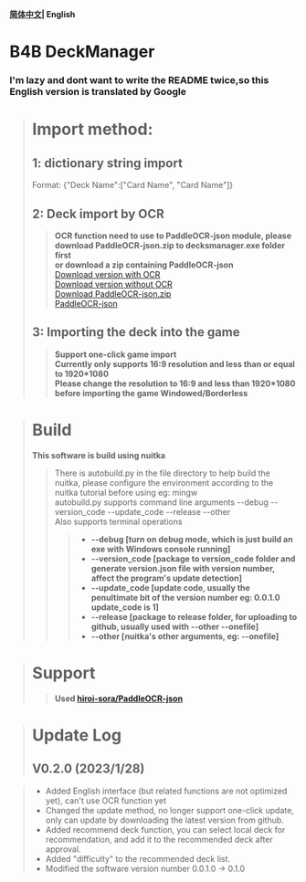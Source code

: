 **[简体中文](./README.md)| English**
# B4B DeckManager
### I'm lazy and dont want to write the README twice,so this English version is translated by Google

> # Import method:
> ## 1: dictionary string import
> Format: {"Deck Name":["Card Name", "Card Name"]}
> ## 2: Deck import by OCR
>> **OCR function need to use to PaddleOCR-json module, please download PaddleOCR-json.zip to decksmanager.exe folder first**  
>> **or download a zip containing PaddleOCR-json**  
[Download version with OCR](https://github.com/PilotSherlock/b4bdeckmanager/releases/download/DeckManager_v0.0.1.1/b4bdeckmanager_v0.0.1.1_OCR.zip)  
[Download version without OCR](https://github.com/PilotSherlock/b4bdeckmanager/releases/download/DeckManager_v0.0.1.1/b4bdeckmanager_v0.0.1.1_withoutOCR.zip)  
[Download PaddleOCR-json.zip](https://github.com/PilotSherlock/b4bdeckmanager/releases/download/PaddleOCR-json/PaddleOCR-json.zip)  
[PaddleOCR-json](https://github.com/hiroi-sora/PaddleOCR-json)
> ## 3: Importing the deck into the game  
>> **Support one-click game import**  
>> **Currently only supports 16:9 resolution and less than or equal to 1920*1080**  
>> **Please change the resolution to 16:9 and less than 1920*1080 before importing the game Windowed/Borderless**  

> # Build  
> **This software is build using nuitka**
>> There is autobuild.py in the file directory to help build the nuitka, please configure the environment according to the nuitka tutorial before using eg: mingw  
>> autobuild.py supports command line arguments --debug --version_code --update_code --release --other  
>> Also supports terminal operations
>>> + **--debug [turn on debug mode, which is just build an exe with Windows console running]**
>>> + **--version_code [package to version_code folder and generate version.json file with version number, affect the program's update detection]**
>>> + **--update_code [update code, usually the penultimate bit of the version number eg: 0.0.1.0 update_code is 1]**
>>> + **--release [package to release folder, for uploading to github, usually used with --other --onefile]**
>>> + **--other [nuitka's other arguments, eg: --onefile]**

> # Support
>> **Used [hiroi-sora/PaddleOCR-json](https://github.com/hiroi-sora/PaddleOCR-json)**

> # Update Log
> ## V0.2.0 (2023/1/28)

>* Added English interface (but related functions are not optimized yet), can't use OCR function yet
>* Changed the update method, no longer support one-click update, only can update by downloading the latest version from github.
>* Added recommend deck function, you can select local deck for recommendation, and add it to the recommended deck after approval.
>* Added "difficulty" to the recommended deck list.
>* Modified the software version number 0.0.1.0 -> 0.1.0